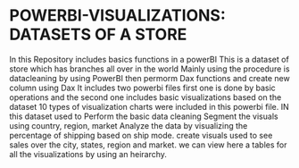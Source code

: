 # POWERBI-VISUALIZATIONS: DATASETS OF A STORE
In this Repository includes basics functions in a powerBI This is a dataset of store which has branches all over in the world Mainly using the procedure is datacleaning by using PowerBI then permorm Dax functions and create new column using Dax It includes two powerbi files first one is done by basic operations and the second one includes basic visualizations based on the dataset 10 types of visualization charts were included in this powerbi file.
IN this dataset used to Perform the basic data cleaning
Segment the visuals using country, region, market
Analyze the data by visualizing the percentage of shipping based on ship mode.
create visuals used to see sales over the city, states, region and market. 
we can view here a  tables for all the visualizations by using an heirarchy. 
